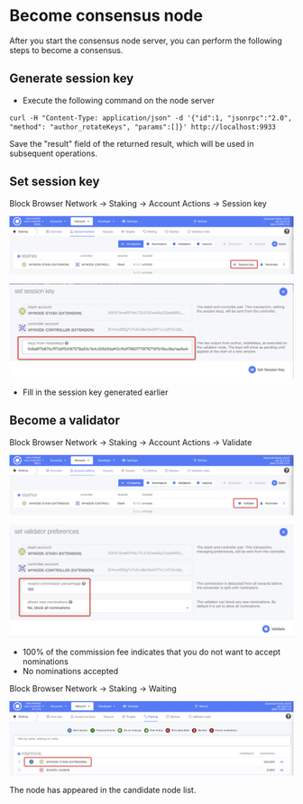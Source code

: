# Become consensus node

After you start the consensus node server, you can perform the following steps to become a consensus.

## Generate session key

- Execute the following command on the node server

```shell
curl -H "Content-Type: application/json" -d '{"id":1, "jsonrpc":"2.0", "method": "author_rotateKeys", "params":[]}' http://localhost:9933
```

Save the "result" field of the returned result, which will be used in subsequent operations.

## Set session key

Block Browser Network -> Staking -> Account Actions -> Session key

![Image text](https://github.com/CESSProject/W3F-illustration/blob/b08c27a406f3c293877c8be8956d2768723e370d/cess-boostrap/3.jpg)

![Image text](https://github.com/CESSProject/W3F-illustration/blob/b08c27a406f3c293877c8be8956d2768723e370d/cess-boostrap/4.jpg)

- Fill in the session key generated earlier

## Become a validator

Block Browser Network -> Staking -> Account Actions -> Validate

![Image text](https://github.com/CESSProject/W3F-illustration/blob/b08c27a406f3c293877c8be8956d2768723e370d/cess-boostrap/5.jpg)

![Image text](https://github.com/CESSProject/W3F-illustration/blob/b08c27a406f3c293877c8be8956d2768723e370d/cess-boostrap/6.jpg)

- 100% of the commission fee indicates that you do not want to accept nominations
- No nominations accepted

Block Browser Network -> Staking -> Waiting

![Image text](https://github.com/CESSProject/W3F-illustration/blob/b08c27a406f3c293877c8be8956d2768723e370d/cess-boostrap/7.jpg)

The node has appeared in the candidate node list.